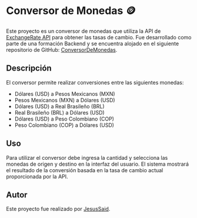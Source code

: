 # Conversor de Monedas 🪙

Este proyecto es un conversor de monedas que utiliza la API de [ExchangeRate API](https://www.exchangerate-api.com/) para obtener las tasas de cambio. Fue desarrollado como parte de una formación Backend y se encuentra alojado en el siguiente repositorio de GitHub: [ConversorDeMonedas](https://github.com/JesusSaid/ConversorDeMonedas).

## Descripción

El conversor permite realizar conversiones entre las siguientes monedas:

- Dólares (USD) a Pesos Mexicanos (MXN)
- Pesos Mexicanos (MXN) a Dólares (USD)
- Dólares (USD) a Real Brasileño (BRL)
- Real Brasileño (BRL) a Dólares (USD)
- Dólares (USD) a Peso Colombiano (COP)
- Peso Colombiano (COP) a Dólares (USD)

## Uso

Para utilizar el conversor debe ingresa la cantidad y selecciona las monedas de origen y destino en la interfaz del usuario. El sistema mostrará el resultado de la conversión basada en la tasa de cambio actual proporcionada por la API.

## Autor

Este proyecto fue realizado por [JesusSaid](https://github.com/JesusSaid/).
